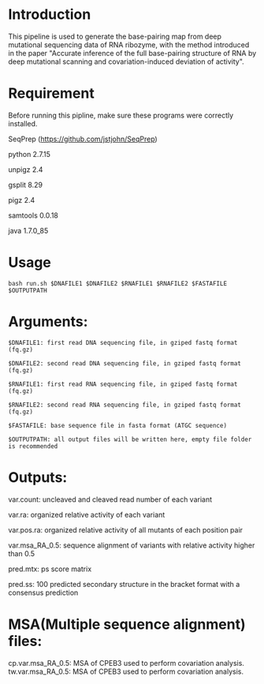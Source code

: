 
# Introduction
This pipeline is used to generate the base-pairing map from deep mutational sequencing data of RNA ribozyme, with the method introduced in the paper "Accurate inference of the full base-pairing structure of RNA by deep mutational scanning and covariation-induced deviation of activity".

# Requirement

Before running this pipline, make sure these programs were correctly installed.

  SeqPrep (https://github.com/jstjohn/SeqPrep)
  
  python 2.7.15
  
  unpigz 2.4
  
  gsplit 8.29
  
  pigz 2.4
  
  samtools 0.0.18
  
  java 1.7.0_85


# Usage

  `bash run.sh $DNAFILE1 $DNAFILE2 $RNAFILE1 $RNAFILE2 $FASTAFILE $OUTPUTPATH`

# Arguments:
  
  ```
  $DNAFILE1: first read DNA sequencing file, in gziped fastq format (fq.gz)
  
  $DNAFILE2: second read DNA sequencing file, in gziped fastq format (fq.gz)
  
  $RNAFILE1: first read RNA sequencing file, in gziped fastq format (fq.gz)
  
  $RNAFILE2: second read RNA sequencing file, in gziped fastq format (fq.gz)
  
  $FASTAFILE: base sequence file in fasta format (ATGC sequence)
  
  $OUTPUTPATH: all output files will be written here, empty file folder is recommended
```

# Outputs:

  var.count: uncleaved and cleaved read number of each variant
  
  var.ra: organized relative activity of each variant
  
  var.pos.ra: organized relative activity of all mutants of each position pair
  
  var.msa_RA_0.5: sequence alignment of variants with relative activity higher than 0.5
  
  pred.mtx: ps score matrix
  
  pred.ss: 100 predicted secondary structure in the bracket format with a consensus prediction
  

# MSA(Multiple sequence alignment) files:
  
  cp.var.msa_RA_0.5: MSA of CPEB3 used to perform covariation analysis.    
  tw.var.msa_RA_0.5: MSA of CPEB3 used to perform covariation analysis. 
